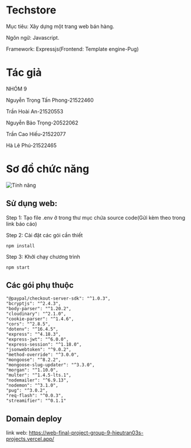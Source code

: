 # Techstore

Mục tiêu: Xây dựng một trang web bán hàng.

Ngôn ngữ: Javascript.

Framework: Expressjs(Frontend: Template engine-Pug)

# Tác giả
NHÓM 9

Nguyễn Trọng Tấn Phong-21522460

Trần Hoài An-21520553

Nguyễn Bảo Trọng-20522062

Trần Cao Hiếu-21522077

Hà Lê Phú-21522465
# Sơ đồ chức năng
![Tính năng](https://github.com/hieutran03/lot-tich-shop-home-page/assets/164027211/5ee4b9e3-6644-40a6-b654-e5078918ca58)

## Sử dụng web:

Step 1: Tạo file .env ở trong thư mục chứa source code(Gửi kèm theo trong link báo cáo)

Step 2: Cài đặt các gói cần thiết
```
npm install
```

Step 3: Khởi chạy chương trình

```
npm start
```

## Các gói phụ thuộc

```
"@paypal/checkout-server-sdk": "^1.0.3",
"bcryptjs": "^2.4.3",
"body-parser": "^1.20.2",
"cloudinary": "^2.1.0",
"cookie-parser": "^1.4.6",
"cors": "^2.8.5",
"dotenv": "^16.4.5",
"express": "^4.18.3",
"express-jwt": "^6.0.0",
"express-session": "^1.18.0",
"jsonwebtoken": "^9.0.2",
"method-override": "^3.0.0",
"mongoose": "^8.2.2",
"mongoose-slug-updater": "^3.3.0",
"morgan": "^1.10.0",
"multer": "^1.4.5-lts.1",
"nodemailer": "^6.9.13",
"nodemon": "^3.1.0",
"pug": "^3.0.2",
"req-flash": "^0.0.3",
"streamifier": "^0.1.1"
```
## Domain deploy

link web: https://web-final-project-group-9-hieutran03s-projects.vercel.app/


